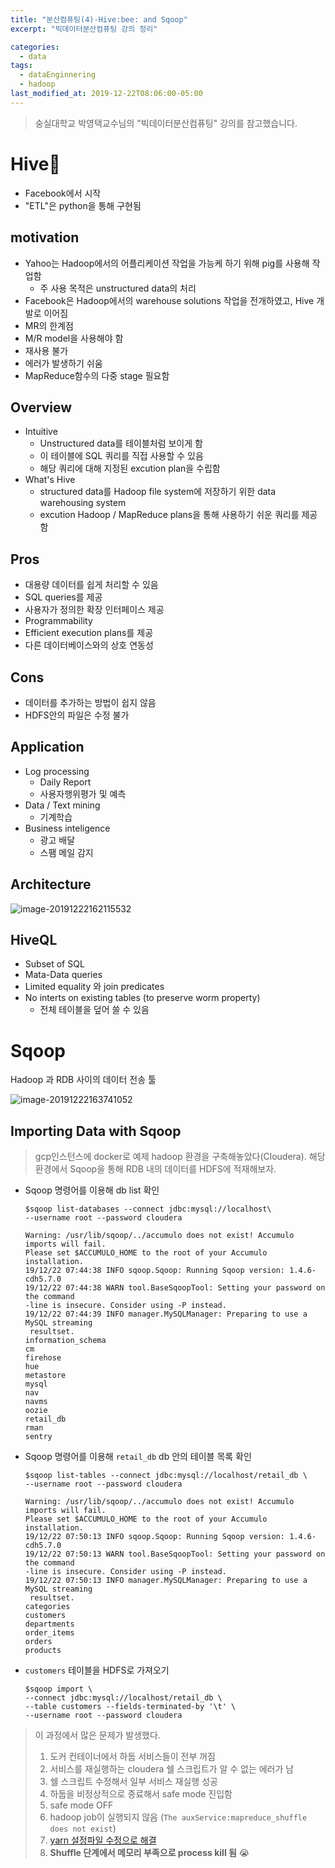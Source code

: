 ```yaml
---
title: "분산컴퓨팅(4)-Hive:bee: and Sqoop"
excerpt: "빅데이터분산컴퓨팅 강의 정리"

categories:
  - data
tags:
  - dataEnginnering
  - hadoop
last_modified_at: 2019-12-22T08:06:00-05:00
---
```


> 숭실대학교 박영택교수님의 "빅데이터분산컴퓨팅" 강의를 참고했습니다.

# Hive:bee:

- Facebook에서 시작
- "ETL"은 python을 통해 구현됨

## motivation

- Yahoo는 Hadoop에서의 어플리케이션 작업을 가능케 하기 위해 pig를 사용해 작업함
  - 주 사용 목적은 unstructured data의 처리
- Facebook은 Hadoop에서의 warehouse solutions 작업을 전개하였고, Hive 개발로 이어짐
- MR의 한계점
- M/R model을 사용해야 함
- 재사용 불가
- 에러가 발생하기 쉬움
- MapReduce함수의 다중 stage 필요함

## Overview

- Intuitive
  - Unstructured data를 테이블처럼 보이게 함
  - 이 테이블에 SQL 쿼리를 직접 사용할 수 있음
  - 해당 쿼리에 대해 지정된 excution plan을 수립함
- What's Hive
  - structured data를 Hadoop file system에 저장하기 위한 data warehousing system
  - excution Hadoop / MapReduce plans을 통해 사용하기 쉬운 쿼리를 제공함

## Pros

- 대용량 데이터를 쉽게 처리할 수 있음
- SQL queries를 제공
- 사용자가 정의한 확장 인터페이스 제공
- Programmability
- Efficient execution plans를 제공
- 다른 데이터베이스와의 상호 연동성

## Cons

- 데이터를 추가하는 방법이 쉽지 않음
- HDFS안의 파일은 수정 불가

## Application

- Log processing
  - Daily Report
  - 사용자행위평가 및 예측
- Data / Text mining
  - 기계학습
- Business inteligence
  - 광고 배달
  - 스팸 메일 감지

## Architecture

![image-20191222162115532](E:\getChan.github.io\assets\images\distributed_system\hive_1.png)

## HiveQL

- Subset of SQL
- Mata-Data queries
- Limited equality 와 join predicates
- No interts on existing tables (to preserve worm property)
  - 전체 테이블을 덮어 쓸 수 있음

# Sqoop

Hadoop 과 RDB 사이의 데이터 전송 툴

![image-20191222163741052](E:\getChan.github.io\assets\images\distributed_system\hive_2.png)



## Importing Data with Sqoop

> gcp인스턴스에 docker로 예제 hadoop 환경을 구축해놓았다(Cloudera). 해당 환경에서 Sqoop을 통해 RDB 내의 데이터를 HDFS에 적재해보자.

- Sqoop 명령어를 이용해 db list 확인

  ```shell
  $sqoop list-databases --connect jdbc:mysql://localhost\
  --username root --password cloudera
  ```

  ```
  Warning: /usr/lib/sqoop/../accumulo does not exist! Accumulo imports will fail.
  Please set $ACCUMULO_HOME to the root of your Accumulo installation.
  19/12/22 07:44:38 INFO sqoop.Sqoop: Running Sqoop version: 1.4.6-cdh5.7.0
  19/12/22 07:44:38 WARN tool.BaseSqoopTool: Setting your password on the command
  -line is insecure. Consider using -P instead.
  19/12/22 07:44:39 INFO manager.MySQLManager: Preparing to use a MySQL streaming
   resultset.
  information_schema
  cm
  firehose
  hue
  metastore
  mysql
  nav
  navms
  oozie
  retail_db
  rman
  sentry
  ```

- Sqoop 명령어를 이용해 `retail_db` db 안의 테이블 목록 확인

  ```shell
  $sqoop list-tables --connect jdbc:mysql://localhost/retail_db \
  --username root --password cloudera
  ```

  ```
  Warning: /usr/lib/sqoop/../accumulo does not exist! Accumulo imports will fail.
  Please set $ACCUMULO_HOME to the root of your Accumulo installation.
  19/12/22 07:50:13 INFO sqoop.Sqoop: Running Sqoop version: 1.4.6-cdh5.7.0
  19/12/22 07:50:13 WARN tool.BaseSqoopTool: Setting your password on the command
  -line is insecure. Consider using -P instead.
  19/12/22 07:50:13 INFO manager.MySQLManager: Preparing to use a MySQL streaming
   resultset.
  categories
  customers
  departments
  order_items
  orders
  products
  ```

- `customers` 테이블을 HDFS로 가져오기

  ```shell
  $sqoop import \
  --connect jdbc:mysql://localhost/retail_db \
  --table customers --fields-terminated-by '\t' \ 
  --username root --password cloudera
  ```

> 이 과정에서 많은 문제가 발생했다.
>
> 1. 도커 컨테이너에서 하둡 서비스들이 전부 꺼짐
> 2. 서비스를 재실행하는 cloudera 쉘 스크립트가 알 수 없는 에러가 남
> 3. 쉘 스크립트 수정해서 일부 서비스 재실행 성공
> 4. 하둡을 비정상적으로 종료해서 safe mode 진입함
> 5. safe mode OFF
> 6. hadoop job이 실행되지 않음 (`The auxService:mapreduce_shuffle does not exist`)
> 7. [yarn 설정파일 수정으로 해결](https://community.cloudera.com/t5/Support-Questions/I-run-a-Hadoop-job-but-it-got-stucked-and-nothing-is/td-p/47856/page/2)
> 8. **Shuffle 단계에서 메모리 부족으로 process kill 됨** :sob:





